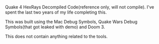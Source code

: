 Quake 4 HexRays Decompiled Code(reference only, will not compile). I've spent the last two years of my life completing this.

This was built using the Mac Debug Symbols, Quake Wars Debug Symbols(that got leaked with demo) and Doom 3. 

This does not contain anything related to the tools. 

